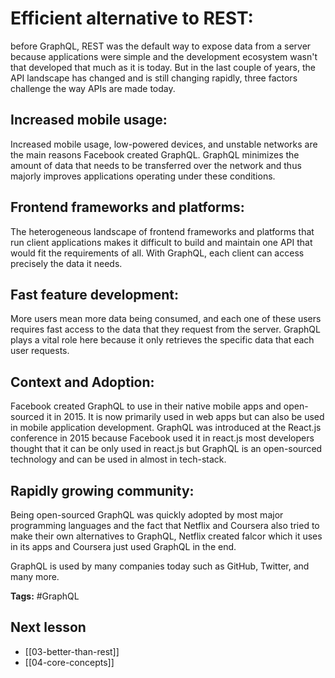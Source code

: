 # Efficient alternative to REST:
before GraphQL, REST was the default way to expose data from a server because applications were simple and the development ecosystem wasn't that developed that much as it is today. But in the last couple of years, the API landscape has changed and is still changing rapidly, three factors challenge the way APIs are made today.

## Increased mobile usage:
Increased mobile usage, low-powered devices, and unstable networks are the main reasons Facebook created GraphQL. GraphQL minimizes the amount of data that needs to be transferred over the network and thus majorly improves applications operating under these conditions.

## Frontend frameworks and platforms:
The heterogeneous landscape of frontend frameworks and platforms that run client applications makes it difficult to build and maintain one API that would fit the requirements of all. With GraphQL, each client can access precisely the data it needs.

## Fast feature development:
More users mean more data being consumed, and each one of these users requires fast access to the data that they request from the server. GraphQL plays a vital role here because it only retrieves the specific data that each user requests. 

## Context and Adoption:
Facebook created GraphQL to use in their native mobile apps and open-sourced it in 2015. It is now primarily used in web apps but can also be used in mobile application development. GraphQL was introduced at the React.js conference in 2015 because Facebook used it in react.js most developers thought that it can be only used in react.js but GraphQL is an open-sourced technology and can be used in almost in tech-stack.

## Rapidly growing community:
Being open-sourced GraphQL was quickly adopted by most major programming languages and the fact that Netflix and Coursera also tried to make their own alternatives to GraphQL, Netflix created falcor which it uses in its apps and Coursera just used GraphQL in the end.

GraphQL is used by many companies today such as GitHub, Twitter, and many more.

**Tags:** #GraphQL 

## Next lesson
- [[03-better-than-rest]]
- [[04-core-concepts]]

